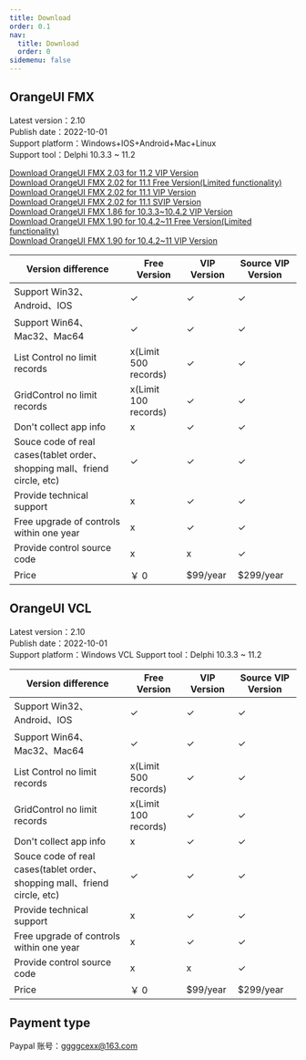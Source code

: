 ```yaml
---
title: Download
order: 0.1
nav:
  title: Download
  order: 0
sidemenu: false
---
```



OrangeUI FMX 
-----------------
Latest version：2.10  
Publish date：2022-10-01  
Support platform：Windows+IOS+Android+Mac+Linux  
Support tool：Delphi 10.3.3 ~ 11.2

[Download OrangeUI FMX 2.03 for 11.2 VIP Version](http://qiniuoss.orangeui.cn/OrangeUI%20FMX%202.03%20For%20D11.2%20VIP.rar)  
[Download OrangeUI FMX 2.02 for 11.1 Free Version(Limited functionality)](http://qiniuoss.orangeui.cn/OrangeUI%20FMX%202.02%20For%20D11.1%20Free.rar)  
[Download OrangeUI FMX 2.02 for 11.1 VIP Version](http://qiniuoss.orangeui.cn/OrangeUI%20FMX%202.02%20For%20D11.1%20VIP.rar)  
[Download OrangeUI FMX 2.02 for 11.1 SVIP Version](http://qiniuoss.orangeui.cn/OrangeUI%20FMX%202.02%20For%20D11.1%20SVIP.rar)  
[Download OrangeUI FMX 1.86 for 10.3.3~10.4.2 VIP Version](http://qiniuoss.orangeui.cn/OrangeUI%201.86%20VIP%20For%20D10.3.3%26D10.4.2.rar)  
[Download OrangeUI FMX 1.90 for 10.4.2~11 Free Version(Limited functionality)](http://qiniuoss.orangeui.cn/OrangeUI%20FMX%201.90%20For%20Delphi%2010.4.2~D11%20Free.rar)  
[Download OrangeUI FMX 1.90 for 10.4.2~11 VIP Version](http://qiniuoss.orangeui.cn/OrangeUI%20FMX%201.90%20For%20Delphi%2010.4.2~D11%20VIP.rar)

| Version difference                                                        | Free Version         | VIP Version | Source VIP Version |
| ------------------------------------------------------------------------- | -------------------- | ----------- | ------------------ |
| Support Win32、Android、IOS                                               | ✓                    | ✓           | ✓                  |
| Support Win64、Mac32、Mac64                                               | ✓                    | ✓           | ✓                  |
| List Control no limit records                                             | x(Limit 500 records) | ✓           | ✓                  |
| GridControl no limit records                                              | x(Limit 100 records) | ✓           | ✓                  |
| Don't collect app info                                                    | x                    | ✓           | ✓                  |
| Souce code of real cases(tablet order、shopping mall、friend circle, etc) | ✓                    | ✓           | ✓                  |
| Provide technical support                                                 | x                    | ✓           | ✓                  |
| Free upgrade of controls within one year                                  | x                    | ✓           | ✓                  |
| Provide control source code                                               | x                    | x           | ✓                  |
| Price                                                                     | ￥ 0                 | \$99/year   | \$299/year         |
  
  
  
   
  
OrangeUI VCL 
-----------------
Latest version：2.10  
Publish date：2022-10-01  
Support platform：Windows VCL
Support tool：Delphi 10.3.3 ~ 11.2


| Version difference                                                        | Free Version         | VIP Version | Source VIP Version |
| ------------------------------------------------------------------------- | -------------------- | ----------- | ------------------ |
| Support Win32、Android、IOS                                               | ✓                    | ✓           | ✓                  |
| Support Win64、Mac32、Mac64                                               | ✓                    | ✓           | ✓                  |
| List Control no limit records                                             | x(Limit 500 records) | ✓           | ✓                  |
| GridControl no limit records                                              | x(Limit 100 records) | ✓           | ✓                  |
| Don't collect app info                                                    | x                    | ✓           | ✓                  |
| Souce code of real cases(tablet order、shopping mall、friend circle, etc) | ✓                    | ✓           | ✓                  |
| Provide technical support                                                 | x                    | ✓           | ✓                  |
| Free upgrade of controls within one year                                  | x                    | ✓           | ✓                  |
| Provide control source code                                               | x                    | x           | ✓                  |
| Price                                                                     | ￥ 0                 | \$99/year   | \$299/year         |
  
  
  
    
  
  
  
  
Payment type  
-----------------
Paypal 账号：ggggcexx@163.com
